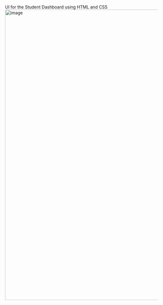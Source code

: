 UI for the Student Dashboard using HTML and CSS
<img width="957" alt="image" src="https://github.com/daniel08424/UI_For_Student_DashBoard/assets/107424572/b9825245-df06-48c4-97be-9180f95b1e90">
